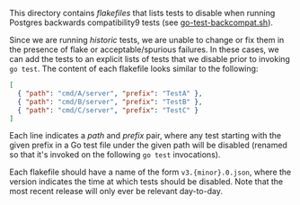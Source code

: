 This directory contains _flakefiles_ that lists tests to disable when running Postgres backwards compatibility9 tests (see [go-test-backcompat.sh](../go-test-backcompat.sh)).

Since we are running _historic_ tests, we are unable to change or fix them in the presence of flake or acceptable/spurious failures. In these cases, we can add the tests to an explicit lists of tests that we disable prior to invoking `go test`. The content of each flakefile looks similar to the following:

```json
[
  { "path": "cmd/A/server", "prefix": "TestA" },
  { "path": "cmd/B/server", "prefix": "TestB" },
  { "path": "cmd/C/server", "prefix": "TestC" }
]
```

Each line indicates a _path_ and _prefix_ pair, where any test starting with the given prefix in a Go test file under the given path will be disabled (renamed so that it's invoked on the following `go test` invocations).

Each flakefile should have a name of the form `v3.{minor}.0.json`, where the version indicates the time at which tests should be disabled. Note that the most recent release will only ever be relevant day-to-day.
